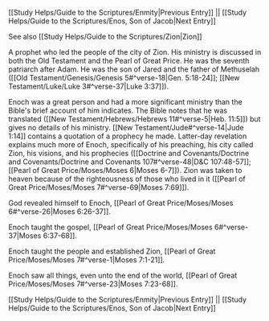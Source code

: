 [[Study Helps/Guide to the Scriptures/Enmity|Previous Entry]]  ||  [[Study Helps/Guide to the Scriptures/Enos, Son of Jacob|Next Entry]]

 See also [[Study Helps/Guide to the Scriptures/Zion|Zion]]

 A prophet who led the people of the city of Zion. His ministry is discussed in both the Old Testament and the Pearl of Great Price. He was the seventh patriarch after Adam. He was the son of Jared and the father of Methuselah ([[Old Testament/Genesis/Genesis 5#^verse-18|Gen. 5:18-24]]; [[New Testament/Luke/Luke 3#^verse-37|Luke 3:37]]).

 Enoch was a great person and had a more significant ministry than the Bible's brief account of him indicates. The Bible notes that he was translated ([[New Testament/Hebrews/Hebrews 11#^verse-5|Heb. 11:5]]) but gives no details of his ministry. [[New Testament/Jude#^verse-14|Jude 1:14]] contains a quotation of a prophecy he made. Latter-day revelation explains much more of Enoch, specifically of his preaching, his city called Zion, his visions, and his prophecies ([[Doctrine and Covenants/Doctrine and Covenants/Doctrine and Covenants 107#^verse-48|D&C 107:48-57]]; [[Pearl of Great Price/Moses/Moses 6|Moses 6-7]]). Zion was taken to heaven because of the righteousness of those who lived in it ([[Pearl of Great Price/Moses/Moses 7#^verse-69|Moses 7:69]]).

 God revealed himself to Enoch, [[Pearl of Great Price/Moses/Moses 6#^verse-26|Moses 6:26-37]].

 Enoch taught the gospel, [[Pearl of Great Price/Moses/Moses 6#^verse-37|Moses 6:37-68]].

 Enoch taught the people and established Zion, [[Pearl of Great Price/Moses/Moses 7#^verse-1|Moses 7:1-21]].

 Enoch saw all things, even unto the end of the world, [[Pearl of Great Price/Moses/Moses 7#^verse-23|Moses 7:23-68]].

[[Study Helps/Guide to the Scriptures/Enmity|Previous Entry]]  ||  [[Study Helps/Guide to the Scriptures/Enos, Son of Jacob|Next Entry]]
